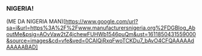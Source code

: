 ### NIGERIA!
(ME DA NIGERIA MAN)[https://www.google.com/url?sa=i&url=https%3A%2F%2Fwww.manufacturersnigeria.org%2FDGBlog_AboutMe&psig=AOvVaw2tZ4jchewFUHWb1546puQm&ust=1611850431559000&source=images&cd=vfe&ved=0CAIQjRxqFwoTCKDu7_bAvO4CFQAAAAAdAAAAABAD]
<!--
**seanbutbased/seanbutbased** is a ✨ _special_ ✨ repository because its `README.md` (this file) appears on your GitHub profile.

Here are some ideas to get you started:

- 🔭 I’m currently working on ...
- 🌱 I’m currently learning ...
- 👯 I’m looking to collaborate on ...
- 🤔 I’m looking for help with ...
- 💬 Ask me about ...
- 📫 How to reach me: ...
- 😄 Pronouns: ...
- ⚡ Fun fact: ...
-->
